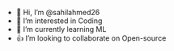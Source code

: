 - 👋 Hi, I’m @sahilahmed26
- 👀 I’m interested in Coding
- 🌱 I’m currently learning ML
- 👍 I’m looking to collaborate on Open-source
